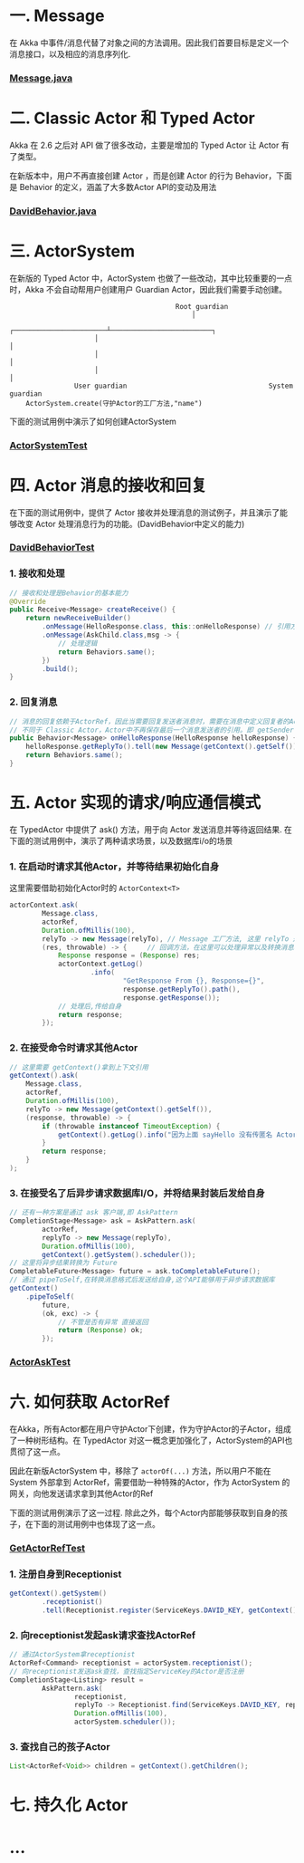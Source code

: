 # 一. Message

在 Akka 中事件/消息代替了对象之间的方法调用。因此我们首要目标是定义一个消息接口，以及相应的消息序列化.

### [Message.java](src/main/java/com/iquantex/phoenix/typedactor/guide/protocol/Message.java)

# 二. Classic Actor 和 Typed Actor

Akka 在 2.6 之后对 API 做了很多改动，主要是增加的 Typed Actor 让 Actor 有了类型。

在新版本中，用户不再直接创建 Actor ，而是创建 Actor 的行为 Behavior，下面是 Behavior 的定义，涵盖了大多数Actor API的变动及用法

### [DavidBehavior.java](src/main/java/com/iquantex/phoenix/typedactor/guide/actor/DavidBehavior.java)

# 三. ActorSystem

在新版的 Typed Actor 中，ActorSystem 也做了一些改动，其中比较重要的一点时，Akka 不会自动帮用户创建用户 Guardian Actor，因此我们需要手动创建。

```
                                         Root guardian
                                             │
                     ┌───────────────────────┴─────────────────────────┐
                     │                                                 │
                     │                                                 │
                     │                                                 │
                User guardian                                   System guardian
    ActorSystem.create(守护Actor的工厂方法,"name")
```

下面的测试用例中演示了如何创建ActorSystem

### [ActorSystemTest](src/test/java/com/iquantex/phoenix/typedactor/guide/system/ActorSystemTest.java)

# 四. Actor 消息的接收和回复

在下面的测试用例中，提供了 Actor 接收并处理消息的测试例子，并且演示了能够改变 Actor 处理消息行为的功能。(DavidBehavior中定义的能力)

### [DavidBehaviorTest](src/test/java/com/iquantex/phoenix/typedactor/guide/actor/DavidBehaviorTest.java)

### 1. 接收和处理
```java
// 接收和处理是Behavior的基本能力
@Override
public Receive<Message> createReceive() {
    return newReceiveBuilder()
        .onMessage(HelloResponse.class, this::onHelloResponse) // 引用方法
        .onMessage(AskChild.class,msg -> {
            // 处理逻辑
            return Behaviors.same();
        })
        .build();
}
```

### 2. 回复消息
```java
// 消息的回复依赖于ActorRef，因此当需要回复发送者消息时，需要在消息中定义回复者的ActorRef（通常由发送消息的人提供）
// 不同于 Classic Actor，Actor中不再保存最后一个消息发送者的引用。即 getSender()
public Behavior<Message> onHelloResponse(HelloResponse helloResponse) {
    helloResponse.getReplyTo().tell(new Message(getContext().getSelf()));
    return Behaviors.same();
}
```


# 五. Actor 实现的请求/响应通信模式

在 TypedActor 中提供了 ask() 方法，用于向 Actor 发送消息并等待返回结果. 在下面的测试用例中，演示了两种请求场景，以及数据库i/o的场景

### 1. 在启动时请求其他Actor，并等待结果初始化自身

这里需要借助初始化Actor时的 `ActorContext<T>`

```java
actorContext.ask(
        Message.class,
        actorRef,
        Duration.ofMillis(100),
        relyTo -> new Message(relyTo), // Message 工厂方法, 这里 relyTo 是匿名 Actor
        (res, throwable) -> {     // 回调方法，在这里可以处理异常以及转换消息格式
            Response response = (Response) res;
            actorContext.getLog()
                    .info(
                            "GetResponse From {}, Response={}",
                            response.getReplyTo().path(),
                            response.getResponse());
            // 处理后,传给自身
            return response;
        });
```

### 2. 在接受命令时请求其他Actor

```java
// 这里需要 getContext()拿到上下文引用
getContext().ask(
    Message.class,
    actorRef,
    Duration.ofMillis(100),
    relyTo -> new Message(getContext().getSelf()),
    (response, throwable) -> {
        if (throwable instanceof TimeoutException) {
            getContext().getLog().info("因为上面 sayHello 没有传匿名 Actor,所以这里拿不到任何回复");
        }
        return response;
    }
);
```


### 3. 在接受名了后异步请求数据库I/O，并将结果封装后发给自身
```java
// 还有一种方案是通过 ask 客户端,即 AskPattern
CompletionStage<Message> ask = AskPattern.ask(
        actorRef,
        replyTo -> new Message(replyTo),
        Duration.ofMillis(100),
        getContext().getSystem().scheduler());
// 这里将异步结果转换为 Future
CompletableFuture<Message> future = ask.toCompletableFuture();
// 通过 pipeToSelf,在转换消息格式后发送给自身,这个API能够用于异步请求数据库
getContext()
    .pipeToSelf(
        future,
        (ok, exc) -> {
            // 不管是否有异常 直接返回
            return (Response) ok;
        });
```


### [ActorAskTest](/src/test/java/com/iquantex/phoenix/typedactor/guide/actor/ActorAskTest.java)

# 六. 如何获取 ActorRef

在Akka，所有Actor都在用户守护Actor下创建，作为守护Actor的子Actor，组成了一种树形结构。在 TypedActor
对这一概念更加强化了，ActorSystem的API也贯彻了这一点。

因此在新版ActorSystem 中，移除了 `actorOf(...)` 方法，所以用户不能在 System 外部拿到 ActorRef，需要借助一种特殊的Actor，作为 ActorSystem
的网关，向他发送请求拿到其他Actor的Ref

下面的测试用例演示了这一过程. 除此之外，每个Actor内部能够获取到自身的孩子，在下面的测试用例中也体现了这一点。

### [GetActorRefTest](/src/test/java/com/iquantex/phoenix/typedactor/guide/actor/GetActorRefTest.java)

### 1. 注册自身到Receptionist

```java
getContext().getSystem()
        .receptionist()
        .tell(Receptionist.register(ServiceKeys.DAVID_KEY, getContext().getSelf()));
```

### 2. 向receptionist发起ask请求查找ActorRef

```java
// 通过ActorSystem拿receptionist
ActorRef<Command> receptionist = actorSystem.receptionist();
// 向receptionist发送ask查找，查找指定ServiceKey的Actor是否注册
CompletionStage<Listing> result =
        AskPattern.ask(
                receptionist,
                replyTo -> Receptionist.find(ServiceKeys.DAVID_KEY, replyTo),
                Duration.ofMillis(100),
                actorSystem.scheduler());
```

### 3. 查找自己的孩子Actor

```java
List<ActorRef<Void>> children = getContext().getChildren();
```


# 七. 持久化 Actor

# ...